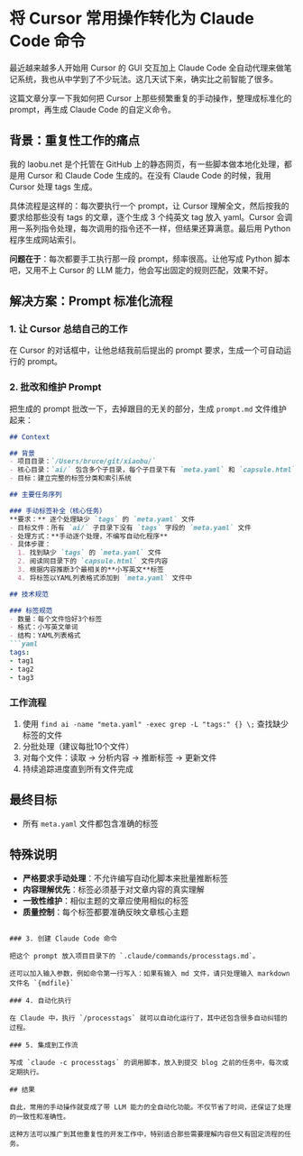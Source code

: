 # 将 Cursor 常用操作转化为 Claude Code 命令

最近越来越多人开始用 Cursor 的 GUI 交互加上 Claude Code 全自动代理来做笔记系统，我也从中学到了不少玩法。这几天试下来，确实比之前智能了很多。

这篇文章分享一下我如何把 Cursor 上那些频繁重复的手动操作，整理成标准化的 prompt，再生成 Claude Code 的自定义命令。

## 背景：重复性工作的痛点

我的 laobu.net 是个托管在 GitHub 上的静态网页，有一些脚本做本地化处理，都是用 Cursor 和 Claude Code 生成的。在没有 Claude Code 的时候，我用 Cursor 处理 tags 生成。

具体流程是这样的：每次要执行一个 prompt，让 Cursor 理解全文，然后按我的要求给那些没有 tags 的文章，逐个生成 3 个纯英文 tag 放入 yaml。Cursor 会调用一系列指令处理，每次调用的指令还不一样，但结果还算满意。最后用 Python 程序生成网站索引。

**问题在于**：每次都要手工执行那一段 prompt，频率很高。让他写成 Python 脚本吧，又用不上 Cursor 的 LLM 能力，他会写出固定的规则匹配，效果不好。

## 解决方案：Prompt 标准化流程

### 1. 让 Cursor 总结自己的工作

在 Cursor 的对话框中，让他总结我前后提出的 prompt 要求，生成一个可自动运行的 prompt。

### 2. 批改和维护 Prompt

把生成的 prompt 批改一下，去掉跟目的无关的部分，生成 `prompt.md` 文件维护起来：

```markdown
## Context

## 背景
- 项目目录：`/Users/bruce/git/xiaobu/`
- 核心目录：`ai/` 包含多个子目录，每个子目录下有 `meta.yaml` 和 `capsule.html` 文件
- 目标：建立完整的标签分类和索引系统

## 主要任务序列

### 手动标签补全（核心任务）
**要求：** 逐个处理缺少 `tags` 的 `meta.yaml` 文件
- 目标文件：所有 `ai/` 子目录下没有 `tags` 字段的 `meta.yaml` 文件
- 处理方式：**手动逐个处理，不编写自动化程序**
- 具体步骤：
  1. 找到缺少 `tags` 的 `meta.yaml` 文件
  2. 阅读同目录下的 `capsule.html` 文件内容
  3. 根据内容推断3个最相关的**小写英文**标签
  4. 将标签以YAML列表格式添加到 `meta.yaml` 文件中

## 技术规范

### 标签规范
- 数量：每个文件恰好3个标签
- 格式：小写英文单词
- 结构：YAML列表格式
```yaml
tags:
- tag1
- tag2
- tag3
```

### 工作流程
1. 使用 `find ai -name "meta.yaml" -exec grep -L "tags:" {} \;` 查找缺少标签的文件
2. 分批处理（建议每批10个文件）
3. 对每个文件：读取 → 分析内容 → 推断标签 → 更新文件
4. 持续追踪进度直到所有文件完成

## 最终目标
- 所有 `meta.yaml` 文件都包含准确的标签

## 特殊说明
- **严格要求手动处理**：不允许编写自动化脚本来批量推断标签
- **内容理解优先**：标签必须基于对文章内容的真实理解
- **一致性维护**：相似主题的文章应使用相似的标签
- **质量控制**：每个标签都要准确反映文章核心主题
```

### 3. 创建 Claude Code 命令

把这个 prompt 放入项目目录下的 `.claude/commands/processtags.md`。

还可以加入输入参数，例如命令第一行写入：如果有输入 md 文件，请只处理输入 markdown 文件名 `{mdfile}`

### 4. 自动化执行

在 Claude 中，执行 `/processtags` 就可以自动化运行了，其中还包含很多自动纠错的过程。

### 5. 集成到工作流

写成 `claude -c processtags` 的调用脚本，放入到提交 blog 之前的任务中，每次或定期执行。

## 结果

自此，常用的手动操作就变成了带 LLM 能力的全自动化功能。不仅节省了时间，还保证了处理的一致性和准确性。

这种方法可以推广到其他重复性的开发工作中，特别适合那些需要理解内容但又有固定流程的任务。
